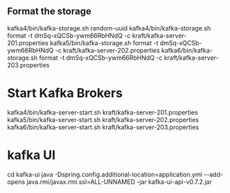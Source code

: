 



## Format the storage

kafka4/bin/kafka-storage.sh random-uuid
kafka4/bin/kafka-storage.sh format -t dmSq-xQCSb-ywm66RbHNdQ -c kraft/kafka-server-201.properties
kafka5/bin/kafka-storage.sh format -t dmSq-xQCSb-ywm66RbHNdQ -c kraft/kafka-server-202.properties
kafka6/bin/kafka-storage.sh format -t dmSq-xQCSb-ywm66RbHNdQ -c kraft/kafka-server-203.properties




# Start Kafka Brokers

kafka4/bin/kafka-server-start.sh kraft/kafka-server-201.properties
kafka5/bin/kafka-server-start.sh kraft/kafka-server-202.properties
kafka6/bin/kafka-server-start.sh kraft/kafka-server-203.properties


# kafka UI

cd kafka-ui
java -Dspring.config.additional-location=application.yml --add-opens java.rmi/javax.rmi.ssl=ALL-UNNAMED -jar kafka-ui-api-v0.7.2.jar  



